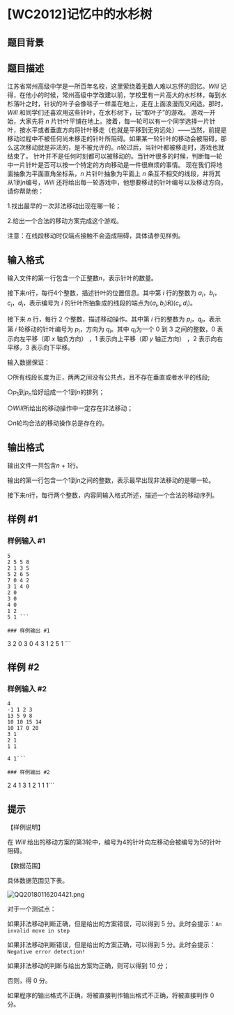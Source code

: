 # [WC2012]记忆中的水杉树

## 题目背景



## 题目描述

江苏省常州高级中学是一所百年名校，这里萦绕着无数人难以忘怀的回忆。$Will$ 记得，在他小的时候，常州高级中学改建以前，学校里有一片高大的水杉林，每到水杉落叶之时，针状的叶子会像毯子一样盖在地上，走在上面浪漫而又闲适。那时，$Will$ 和同学们还喜欢用这些针叶，在水杉树下，玩“取叶子”的游戏。 游戏一开始，大家先将 $n$ 片针叶平铺在地上。接着，每一轮可以有一个同学选择一片针叶，按水平或者垂直方向将针叶移走（也就是平移到无穷远处）——当然，前提是移动过程中不被任何尚未移走的针叶所阻碍。如果某一轮针叶的移动会被阻碍，那么这次移动就是非法的，是不被允许的。$n$轮过后，当针叶都被移走时，游戏也就结束了。 针叶并不是任何时刻都可以被移动的。当针叶很多的时候，判断每一轮中一片针叶是否可以按一个特定的方向移动是一件很麻烦的事情。 现在我们将地面抽象为平面直角坐标系，$n$ 片针叶抽象为平面上 $n$ 条互不相交的线段，并将其从$1$到$n$编号，$Will$ 还将给出每一轮游戏中，他想要移动的针叶编号以及移动方向，请你帮助他：

$1$.找出最早的一次非法移动出现在哪一轮；

$2$.给出一个合法的移动方案完成这个游戏。

注意：在线段移动时仅端点接触不会造成阻碍，具体请参见样例。


## 输入格式

输入文件的第一行包含一个正整数$n$，表示针叶的数量。

接下来$n$行，每行$4$个整数，描述针叶的位置信息。其中第 $i$ 行的整数为 $a_i$，$b_i$，$c_i$，$d_i$，表示编号为 $i$ 的针叶所抽象成的线段的端点为$(a_i, b_i)$和$(c_i, d_i)$。

接下来 $n$ 行，每行 $2$ 个整数，描述移动操作。其中第 $i$ 行的整数为 $p_i$，$q_i$，表示第 $i$ 轮移动的针叶编号为 $p_i$，方向为 $q_i$。其中 $q_i$为一个 $0$ 到 $3$ 之间的整数，$0$ 表示向左平移（即 $x$ 轴负方向） ，$1$ 表示向上平移（即 $y$ 轴正方向） ，$2$ 表示向右平移，$3$ 表示向下平移。

输入数据保证：

○所有线段长度为正，两两之间没有公共点，且不存在垂直或者水平的线段;

○$p_1$到$p_n$恰好组成一个$1$到$n$的排列；

○$Will$所给出的移动操作中一定存在非法移动；

○$n$轮均合法的移动操作总是存在的。


## 输出格式

输出文件一共包含$n$ + $1$行。

输出的第一行包含一个$1$到$n$之间的整数，表示最早出现非法移动的是哪一轮。

接下来$n$行，每行两个整数，内容同输入格式所述，描述一个合法的移动序列。


## 样例 #1

### 样例输入 #1
```
5 
2 5 5 8 
2 1 3 5 
5 2 6 5 
7 0 4 2 
3 1 4 0 
2 0 
3 0 
4 0 
1 2 
5 1 ```

### 样例输出 #1

```
3 
2 0 
3 0 
4 3 
1 2 
5 1 ```

## 样例 #2

### 样例输入 #2
```
4
-1 1 2 3
13 5 9 8
10 10 15 14
10 17 0 20
3 1
2 1
1 1

4 1```

### 样例输出 #2

```
2
4 1
3 1
2 1
1 1```

## 提示

【样例说明】

在 $Will$ 给出的移动方案的第$3$轮中，编号为$4$的针叶向左移动会被编号为$5$的针叶阻碍。

【数据范围】

具体数据范围见下表。

![QQ20180116204421.png](https://www.z4a.net/images/2018/01/16/QQ20180116204421.png)

对于一个测试点：

如果非法移动判断正确，但是给出的方案错误，可以得到 $5$ 分。此时会提示：`An invalid move in step`

如果非法移动判断错误，但是给出的方案正确，可以得到 $5$ 分。此时会提示：`Negative error detection!`

如果非法移动的判断与给出方案均正确，则可以得到 $10$ 分；

否则，得 $0$ 分。

 如果程序的输出格式不正确，将被直接判作输出格式不正确，将被直接判作 $0$ 分。

